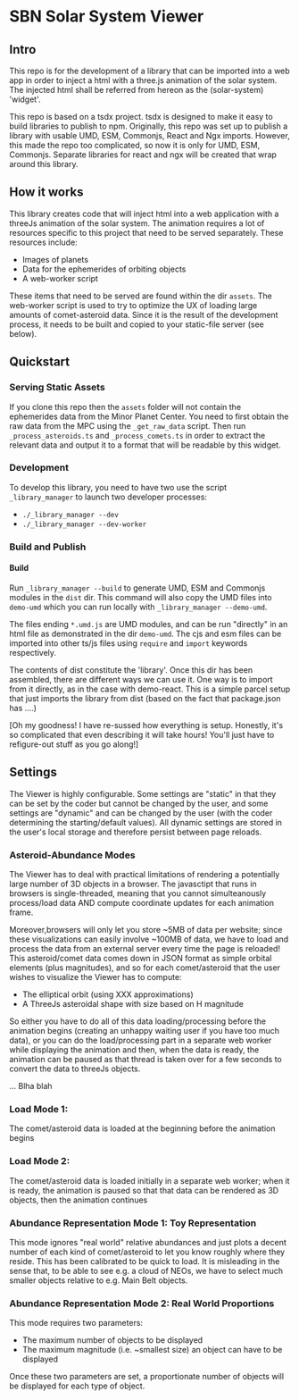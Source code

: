 # SBN Solar System Viewer

## Intro

This repo is for the development of a library that can be imported into a web app in order to inject a html with a three.js animation of the solar system. The injected html shall be referred from hereon as the (solar-system) 'widget'.

This repo is based on a tsdx project. tsdx is designed to make it easy to build libraries to publish to npm. Originally, this repo was set up to publish a library with usable UMD, ESM, Commonjs, React and Ngx imports. However, this made the repo too complicated, so now it is only for UMD, ESM, Commonjs. Separate libraries for react and ngx will be created that wrap around this library.

## How it works

This library creates code that will inject html into a web application with a threeJs animation of the solar system. The animation requires a lot of resources specific to this project that need to be served separately. These resources include:

- Images of planets
- Data for the ephemerides of orbiting objects
- A web-worker script

These items that need to be served are found within the dir `assets`. The web-worker script is used to try to optimize the UX of loading large amounts of comet-asteroid data. Since it is the result of the development process, it needs to be built and copied to your static-file server (see below).

## Quickstart

### Serving Static Assets

If you clone this repo then the `assets` folder will not contain the ephemerides data from the Minor Planet Center. You need to first obtain the raw data from the MPC using the `_get_raw_data` script. Then run `_process_asteroids.ts` and `_process_comets.ts` in order to extract the relevant data and output it to a format that will be readable by this widget.

### Development

To develop this library, you need to have two use the script `_library_manager` to launch two developer processes:

- `./_library_manager --dev`
- `./_library_manager --dev-worker`

### Build and Publish

#### Build

Run `_library_manager --build` to generate UMD, ESM and Commonjs modules in the `dist` dir. This command will also copy the UMD files into `demo-umd` which you can run locally with `_library_manager --demo-umd`.

The files ending `*.umd.js` are UMD modules, and can be run "directly" in an html file as demonstrated in the dir `demo-umd`. The cjs and esm files can be imported into other ts/js files using `require` and `import` keywords respectively.

The contents of dist constitute the 'library'. Once this dir has been assembled, there are different ways we can use it. One way is to import from it directly, as in the case with demo-react. This is a simple parcel setup that just imports the library from dist (based on the fact that package.json has ....)

[Oh my goodness! I have re-sussed how everything is setup. Honestly, it's so complicated that even describing it will take hours! You'll just have to refigure-out stuff as you go along!]

## Settings

The Viewer is highly configurable. Some settings are "static" in that they can be set by the coder but cannot be changed by the user, and some settings are "dynamic" and can be changed by the user (with the coder determining the starting/default values). All dynamic settings are stored in the user's local storage and therefore persist between page reloads.

### Asteroid-Abundance Modes

The Viewer has to deal with practical limitations of rendering a potentially large number of 3D objects in a browser. The javasctipt that runs in browsers is single-threaded, meaning that you cannot simulteanously process/load data AND compute coordinate updates for each animation frame.

Moreover,browsers will only let you store ~5MB of data per website; since these visualizations can easily involve ~100MB of data, we have to load and process the data from an external server every time the page is reloaded! This asteroid/comet data comes down in JSON format as simple orbital elements (plus magnitudes), and so for each comet/asteroid that the user wishes to visualize the Viewer has to compute:

- The elliptical orbit (using XXX approximations)
- A ThreeJs asteroidal shape with size based on H magnitude

So either you have to do all of this data loading/processing before the animation begins (creating an unhappy waiting user if you have too much data), or you can do the load/processing part in a separate web worker while displaying the animation and then, when the data is ready, the animation can be paused as that thread is taken over for a few seconds to convert the data to threeJs objects.

... Blha blah

### Load Mode 1:

The comet/asteroid data is loaded at the beginning before the animation begins

### Load Mode 2:

The comet/asteroid data is loaded initially in a separate web worker; when it is ready, the animation is paused so that that data can be rendered as 3D objects, then the animation continues

### Abundance Representation Mode 1: Toy Representation

This mode ignores "real world" relative abundances and just plots a decent number of each kind of comet/asteroid to let you know roughly where they reside. This has been calibrated to be quick to load. It is misleading in the sense that, to be able to see e.g. a cloud of NEOs, we have to select much smaller objects relative to e.g. Main Belt objects.

### Abundance Representation Mode 2: Real World Proportions

This mode requires two parameters:

- The maximum number of objects to be displayed
- The maximum magnitude (i.e. ~smallest size) an object can have to be displayed

Once these two parameters are set, a proportionate number of objects will be displayed for each type of object.
